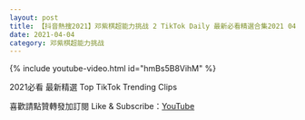 ```yaml
---
layout: post
title: 【抖音熱搜2021】邓紫棋超能力挑战 2 TikTok Daily 最新必看精選合集2021 04 04
date: 2021-04-04
category: 邓紫棋超能力挑战
---
```


{% include youtube-video.html id="hmBs5B8VihM" %}

2021必看 最新精選 Top TikTok Trending Clips

喜歡請點贊轉發加訂閱 Like & Subscribe：[YouTube](https://www.youtube.com/channel/UCAoR7VcanIPd04uEq_GIylA/videos)

